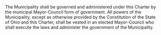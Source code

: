 The Municipality shall be governed and administered under this Charter by the municipal Mayor-Council form of government. All powers of the Municipality, except as otherwise provided by the Constitution of the State of Ohio and this Charter, shall be vested in an elected Mayor-Council who shall execute the laws and administer the government of the Municipality.